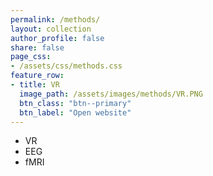 ```yaml
---
permalink: /methods/
layout: collection
author_profile: false
share: false
page_css:
- /assets/css/methods.css
feature_row:
- title: VR
  image_path: /assets/images/methods/VR.PNG
  btn_class: "btn--primary"
  btn_label: "Open website"
---
```



* VR
* EEG
* fMRI